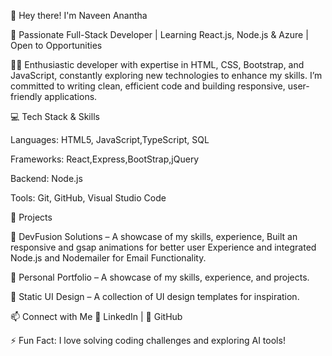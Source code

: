 👋 Hey there! I'm Naveen Anantha

🚀 Passionate Full-Stack Developer | Learning React.js, Node.js & Azure | Open to Opportunities


👨‍💻 Enthusiastic developer with expertise in HTML, CSS, Bootstrap, and JavaScript, constantly exploring new technologies to enhance my skills. I’m committed to writing clean, efficient code and building responsive, user-friendly applications.


💻 Tech Stack & Skills

Languages: HTML5, JavaScript,TypeScript, SQL

Frameworks: React,Express,BootStrap,jQuery

Backend: Node.js

Tools: Git, GitHub, Visual Studio Code

🚀 Projects

🔹 DevFusion Solutions – A showcase of my skills, experience, Built an responsive and gsap animations for better user Experience and integrated Node.js and Nodemailer for Email Functionality.

🔹 Personal Portfolio – A showcase of my skills, experience, and projects.

🔹 Static UI Design – A collection of UI design templates for inspiration.

📫 Connect with Me
🔗 LinkedIn | 🔗 GitHub

⚡ Fun Fact: I love solving coding challenges and exploring AI tools!
